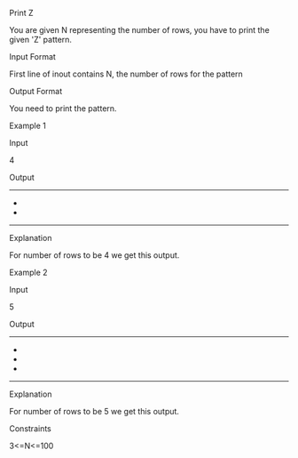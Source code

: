Print Z

You are given N representing the number of rows, you have to print the given 'Z' pattern.

Input Format

First line of inout contains N, the number of rows for the pattern

Output Format

You need to print the pattern.

Example 1

Input

4

Output

---

-
-

---

Explanation

For number of rows to be 4 we get this output.

Example 2

Input

5

Output

---

-
-
-

---

Explanation

For number of rows to be 5 we get this output.

Constraints

3<=N<=100
